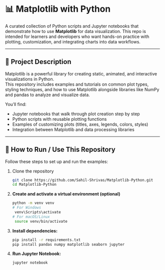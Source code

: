 # 📊 Matplotlib with Python

A curated collection of Python scripts and Jupyter notebooks that demonstrate how to use **Matplotlib** for data visualization. This repo is intended for learners and developers who want hands-on practice with plotting, customization, and integrating charts into data workflows.

---

## 🧾 Project Description

Matplotlib is a powerful library for creating static, animated, and interactive visualizations in Python.  
This repository includes examples and tutorials on common plot types, styling techniques, and how to use Matplotlib alongside libraries like NumPy and pandas to analyze and visualize data.

You’ll find:
- Jupyter notebooks that walk through plot creation step by step  
- Python scripts with reusable plotting functions  
- Examples of customizing plots (titles, axes, legends, colors, styles)  
- Integration between Matplotlib and data processing libraries  

---

## 🚀 How to Run / Use This Repository

Follow these steps to set up and run the examples:

1. Clone the repository  
   ```bash
   git clone https://github.com/Sahil-Shrivas/Matplotlib-Python.git
   cd Matplotlib-Python

2. **Create and activate a virtual environment (optional)**
   ```bash
   python -m venv venv
   # For Windows
    venv\Scripts\activate
   # For macOS/Linux
    source venv/bin/activate

3. **Install dependencies:**
    ```bash
   pip install -r requirements.txt
   pip install pandas numpy matplotlib seaborn jupyter

4. **Run Jupyter Notebook:**
   ```bash
   jupyter notebook



